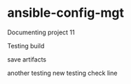 # ansible-config-mgt
Documenting project 11

Testing build

save artifacts

another testing
new testing
check
line